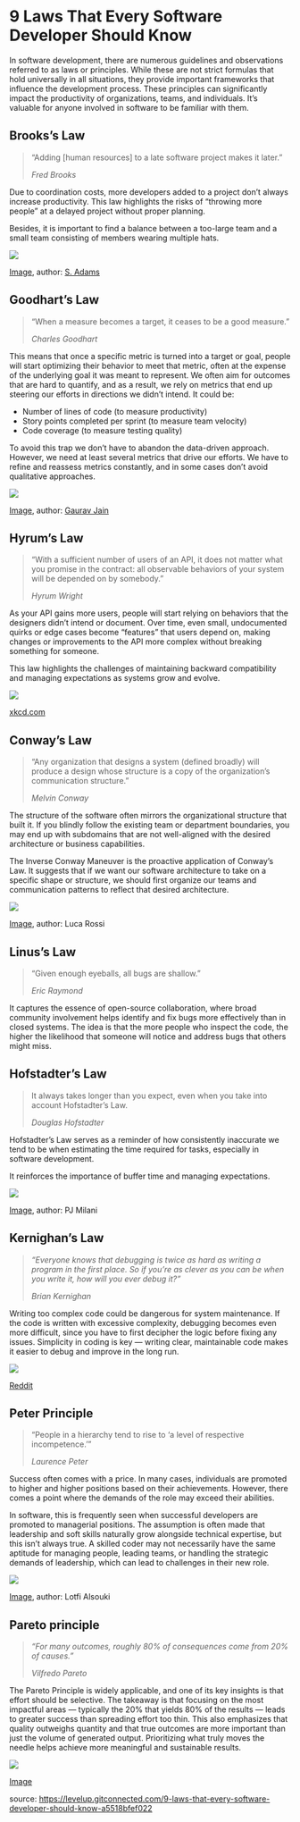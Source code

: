 # 9 Laws That Every Software Developer Should Know

In software development, there are numerous guidelines and observations referred to as laws or principles. While these are not strict formulas that hold universally in all situations, they provide important frameworks that influence the development process. These principles can significantly impact the productivity of organizations, teams, and individuals. It’s valuable for anyone involved in software to be familiar with them.

## Brooks’s Law

> “Adding \[human resources\] to a late software project makes it later.”
> 
> _Fred Brooks_

Due to coordination costs, more developers added to a project don’t always increase productivity. This law highlights the risks of “throwing more people” at a delayed project without proper planning.

Besides, it is important to find a balance between a too-large team and a small team consisting of members wearing multiple hats.

![](https://miro.medium.com/v2/resize:fit:700/0*J_ZCbwqh9_hPsrz1.gif)

[Image](https://nscblog.com/2015/12/10/brooks-law-when-more-is-less/), author: [S. Adams](https://en.wikipedia.org/wiki/Scott_Adams)

## Goodhart’s Law

> “When a measure becomes a target, it ceases to be a good measure.”
> 
> _Charles Goodhart_

This means that once a specific metric is turned into a target or goal, people will start optimizing their behavior to meet that metric, often at the expense of the underlying goal it was meant to represent. We often aim for outcomes that are hard to quantify, and as a result, we rely on metrics that end up steering our efforts in directions we didn’t intend. It could be:

-   Number of lines of code (to measure productivity)
-   Story points completed per sprint (to measure team velocity)
-   Code coverage (to measure testing quality)

To avoid this trap we don’t have to abandon the data-driven approach. However, we need at least several metrics that drive our efforts. We have to refine and reassess metrics constantly, and in some cases don’t avoid qualitative approaches.

![](https://miro.medium.com/v2/resize:fit:700/0*tlCaKEkIC7znV7_S.png)

[Image](https://medium.com/illumination/the-cobra-effect-and-how-to-avoid-the-trap-843a7256b5cd), author: [Gaurav Jain](https://x.com/gauravjainio)

## Hyrum’s Law

> “With a sufficient number of users of an API, it does not matter what you promise in the contract: all observable behaviors of your system will be depended on by somebody.”
> 
> _Hyrum Wright_

As your API gains more users, people will start relying on behaviors that the designers didn’t intend or document. Over time, even small, undocumented quirks or edge cases become “features” that users depend on, making changes or improvements to the API more complex without breaking something for someone.

This law highlights the challenges of maintaining backward compatibility and managing expectations as systems grow and evolve.

![](https://miro.medium.com/v2/resize:fit:555/0*iUO-psRlNOdrdESu)

[xkcd.com](https://xkcd.com/1172/)

## Conway’s Law

> “Any organization that designs a system (defined broadly) will produce a design whose structure is a copy of the organization’s communication structure.”
> 
> _Melvin Conway_

The structure of the software often mirrors the organizational structure that built it. If you blindly follow the existing team or department boundaries, you may end up with subdomains that are not well-aligned with the desired architecture or business capabilities.

The Inverse Conway Maneuver is the proactive application of Conway’s Law. It suggests that if we want our software architecture to take on a specific shape or structure, we should first organize our teams and communication patterns to reflect that desired architecture.

![](https://miro.medium.com/v2/resize:fit:700/0*bWZ3e7GbS0GylIgE.png)

[Image](https://refactoring.fm/p/monday-14), author: Luca Rossi

## Linus’s Law

> “Given enough eyeballs, all bugs are shallow.”
> 
> _Eric Raymond_

It captures the essence of open-source collaboration, where broad community involvement helps identify and fix bugs more effectively than in closed systems. The idea is that the more people who inspect the code, the higher the likelihood that someone will notice and address bugs that others might miss.

## Hofstadter’s Law

> It always takes longer than you expect, even when you take into account Hofstadter’s Law.
> 
> _Douglas Hofstadter_

Hofstadter’s Law serves as a reminder of how consistently inaccurate we tend to be when estimating the time required for tasks, especially in software development.

It reinforces the importance of buffer time and managing expectations.

![](https://miro.medium.com/v2/resize:fit:700/0*ifl3QAynxh4A231j.PNG)

[Image](https://idea-milanicreative.beehiiv.com/p/finding-inspiration-and-hofstadter-s-law), author: PJ Milani

## Kernighan’s Law

> _“Everyone knows that debugging is twice as hard as writing a program in the first place. So if you’re as clever as you can be when you write it, how will you ever debug it?”_
> 
> _Brian Kernighan_

Writing too complex code could be dangerous for system maintenance. If the code is written with excessive complexity, debugging becomes even more difficult, since you have to first decipher the logic before fixing any issues. Simplicity in coding is key — writing clear, maintainable code makes it easier to debug and improve in the long run.

![](https://miro.medium.com/v2/resize:fit:540/0*jvxgZCM3EVVY99jE)

[Reddit](https://www.reddit.com/r/ProgrammerHumor/comments/139h2w7/ai_generated_code_quality/)

## Peter Principle

> “People in a hierarchy tend to rise to ‘a level of respective incompetence.’”
> 
> _Laurence Peter_

Success often comes with a price. In many cases, individuals are promoted to higher and higher positions based on their achievements. However, there comes a point where the demands of the role may exceed their abilities.

In software, this is frequently seen when successful developers are promoted to managerial positions. The assumption is often made that leadership and soft skills naturally grow alongside technical expertise, but this isn’t always true. A skilled coder may not necessarily have the same aptitude for managing people, leading teams, or handling the strategic demands of leadership, which can lead to challenges in their new role.

![](https://miro.medium.com/v2/resize:fit:700/0*wCjdEq-ryz6ykZwM)

[Image](https://www.linkedin.com/posts/lotfialsouki_the-peter-principle-is-a-concept-in-management-activity-6470121905033707520-QINs/?trk=public_profile_like_view), author: Lotfi Alsouki

## Pareto principle

> _“For many outcomes, roughly 80% of consequences come from 20% of causes.”_
> 
> _Vilfredo Pareto_

The Pareto Principle is widely applicable, and one of its key insights is that effort should be selective. The takeaway is that focusing on the most impactful areas — typically the 20% that yields 80% of the results — leads to greater success than spreading effort too thin. This also emphasizes that quality outweighs quantity and that true outcomes are more important than just the volume of generated output. Prioritizing what truly moves the needle helps achieve more meaningful and sustainable results.

![](https://miro.medium.com/v2/resize:fit:700/0*sIb8sHFPl4CDku7r.jpg)

[Image](https://growthmethod.com/what-is-paretos-law/)


source: https://levelup.gitconnected.com/9-laws-that-every-software-developer-should-know-a5518bfef022
